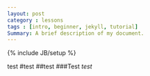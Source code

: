 ```yaml
---
layout: post
category : lessons
tags : [intro, beginner, jekyll, tutorial]
Summary: A brief description of my document.
---
```

{% include JB/setup %}

test
#test
##test
###Test
*test*
